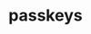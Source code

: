 ---
title: passkeys
description: Hello passkeys! Goodbye passwords.
actions:
    getstarted:
        url: "docs/intro/what-are-passkeys/"
        title: "Get Started"
        icon: "fas book-open"
        weight: 1
---